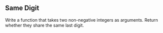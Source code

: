 Same Digit
----------
Write a function that takes two non-negative integers as arguments. Return whether they share the same last digit.